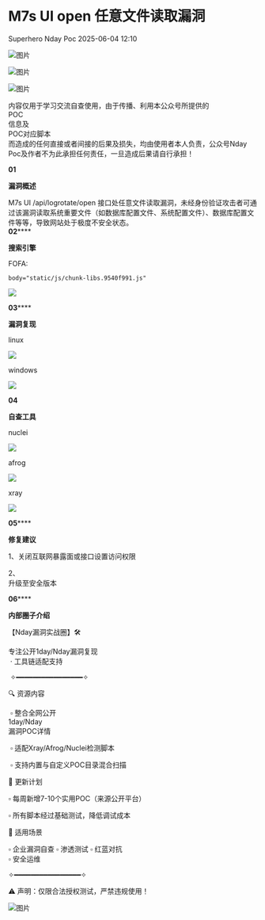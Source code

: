 #  M7s UI open 任意文件读取漏洞   
Superhero  Nday Poc   2025-06-04 12:10  
  
![图片](https://mmbiz.qpic.cn/mmbiz_png/Melo944GVOJECe5vg2C5YWgpyo1D5bCkYN4sZibCVo6EFo0N9b7Kib4I4N6j6Y10tynLOdgov9ibUmaNwW5yeoCbQ/640?wx_fmt=other&from=appmsg&wxfrom=5&wx_lazy=1&wx_co=1&tp=webp "")  
  
![图片](https://mmbiz.qpic.cn/mmbiz_png/Melo944GVOJECe5vg2C5YWgpyo1D5bCkhic5lbbPcpxTLtLccZ04WhwDotW7g2b3zBgZeS5uvFH4dxf0tj0Rutw/640?wx_fmt=other&from=appmsg&wxfrom=5&wx_lazy=1&wx_co=1&tp=webp "")  
  
![图片](https://mmbiz.qpic.cn/mmbiz_png/Melo944GVOJECe5vg2C5YWgpyo1D5bCk524CiapZejYicic1Hf8LPt8qR893A3IP38J3NMmskDZjyqNkShewpibEfA/640?wx_fmt=other&from=appmsg&wxfrom=5&wx_lazy=1&wx_co=1&tp=webp "")  
  
内容仅用于学习交流自查使用，由于传播、利用本公众号所提供的  
POC  
信息及  
POC对应脚本  
而造成的任何直接或者间接的后果及损失，均由使用者本人负责，公众号Nday Poc及作者不为此承担任何责任，一旦造成后果请自行承担！  
  
  
**01**  
  
**漏洞概述**  
  
  
M7s UI /api/logrotate/open 接口处任意文件读取漏洞，未经身份验证攻击者可通过该漏洞读取系统重要文件（如数据库配置文件、系统配置文件）、数据库配置文件等等，导致网站处于极度不安全状态。  
**02******  
  
**搜索引擎**  
  
  
FOFA:  
```
body="static/js/chunk-libs.9540f991.js"
```  
  
![](https://mmbiz.qpic.cn/sz_mmbiz_png/wnJTy44dqwK1bYvAPdoeTEyWml2ugyHKEgara5vFCehNy7vOsVs4mPCcbZtnhuVibsoFNkWU9Yh0UR4RWzKzY8Q/640?wx_fmt=png&from=appmsg "")  
  
  
**03******  
  
**漏洞复现**  
  
linux  
  
![](https://mmbiz.qpic.cn/sz_mmbiz_png/wnJTy44dqwK1bYvAPdoeTEyWml2ugyHKeicsS89deWIqS3npIY1iavAzv2iab4KUibGmkZyQCJ2hpAjVGKjTD9hUvw/640?wx_fmt=png&from=appmsg "")  
  
windows  
  
![](https://mmbiz.qpic.cn/sz_mmbiz_png/wnJTy44dqwK1bYvAPdoeTEyWml2ugyHKibCb3wkn9VQ1dmVeHlpQcScwypaQdPYxckftFHNOLMryx8f2X11pibVw/640?wx_fmt=png&from=appmsg "")  
  
  
**04**  
  
**自查工具**  
  
  
nuclei  
  
![](https://mmbiz.qpic.cn/sz_mmbiz_png/wnJTy44dqwK1bYvAPdoeTEyWml2ugyHKDa9hSNIk9MPanLAXIIKdiac48Ug1nmibyic6mJFCPerBSbP3ictMqv8DWw/640?wx_fmt=png&from=appmsg "")  
  
afrog  
  
![](https://mmbiz.qpic.cn/sz_mmbiz_png/wnJTy44dqwK1bYvAPdoeTEyWml2ugyHKRyMpNHwGjeLj9HgWZZyV2LbicSMDfd63YMpSEDvJ1OdPMGuzLChVMfQ/640?wx_fmt=png&from=appmsg "")  
  
xray  
  
![](https://mmbiz.qpic.cn/sz_mmbiz_png/wnJTy44dqwK1bYvAPdoeTEyWml2ugyHKvURibxKWwib8WjicStNoLHK8fFOOhnAK19ejiaAr3zcqnnoX5cQqD6yG8w/640?wx_fmt=png&from=appmsg "")  
  
  
**05******  
  
**修复建议**  
  
  
1、关闭互联网暴露面或接口设置访问权限  
  
2、  
升级至安全版本  
  
  
**06******  
  
**内部圈子介绍**  
  
  
【Nday漏洞实战圈】🛠️   
  
专注公开1day/Nday漏洞复现  
 · 工具链适配支持  
  
 ✧━━━━━━━━━━━━━━━━✧   
  
🔍 资源内容  
  
 ▫️ 整合全网公开  
1day/Nday  
漏洞POC详情  
  
 ▫️ 适配Xray/Afrog/Nuclei检测脚本  
  
 ▫️ 支持内置与自定义POC目录混合扫描   
  
🔄 更新计划   
  
▫️ 每周新增7-10个实用POC（来源公开平台）   
  
▫️ 所有脚本经过基础测试，降低调试成本   
  
🎯 适用场景   
  
▫️ 企业漏洞自查 ▫️ 渗透测试 ▫️ 红蓝对抗   
▫️ 安全运维  
  
✧━━━━━━━━━━━━━━━━✧   
  
⚠️ 声明：仅限合法授权测试，严禁违规使用！  
  
![图片](https://mmbiz.qpic.cn/sz_mmbiz_png/wnJTy44dqwI0beBCCyKGykkAazuPyvibgC0ooBGy9elQQ72f1WIB73UDYuPhx8cnCobvnOBdTcxmdwBbt2eAYIQ/640?wx_fmt=png&from=appmsg&wxfrom=5&wx_lazy=1&wx_co=1&tp=webp "")  
  
  
